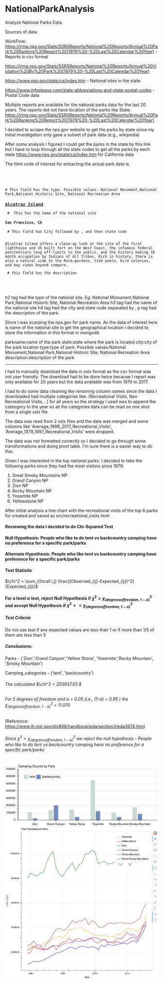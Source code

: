 # NationalParkAnalysis

Analyze National Parks Data. 

Sources of data:

WorkFlow:
https://irma.nps.gov/Stats/SSRSReports/National%20Reports/Annual%20Park%20Ranking%20Report%20(1979%20-%20Last%20Calendar%20Year) - Reports in csv format

https://irma.nps.gov/Stats/SSRSReports/National%20Reports/Annual%20Visitation%20By%20Park%20(1979%20-%20Last%20Calendar%20Year)

https://www.nps.gov/state/ca/index.htm - National sites in the state

https://www.infoplease.com/state-abbreviations-and-state-postal-codes - Postal Code data


Multiple reports are available for the national parks data for the last 20 years. The reports did not have location of the parks like State. 
https://irma.nps.gov/Stats/SSRSReports/National%20Reports/Annual%20Park%20Ranking%20Report%20(1979%20-%20Last%20Calendar%20Year)

I decided to scrape the nps.gov website to get the parks by state since my initial investigation only gave a subset of park data (e.g., wikipedia)

After some analysis I figured I could get the parks in the state by this link but I have to loop through all the state codes to get all the parks by each state
https://www.nps.gov/state/ca/index.htm for California data

The html code of interest for extracting the actual park data is 
<code>
<div class="col-md-9 col-sm-9 col-xs-12 table-cell list_left">
<h2></h2># This field has the type. Possible values: National Monument,National Park,National Historic Site, National Recreation Area
<h3><a href="/alca/" id="anch_9">Alcatraz Island</a></h3> #  This has the name of the national site
<h4>San Francisco, CA</h4> # This field has City followed by , and then state code
<p>
Alcatraz Island offers a close-up look at the site of the first lighthouse and US built fort on the West Coast, the infamous federal penitentiary long off-limits to the public, and the history making 18 month occupation by Indians of All Tribes. Rich in history, there is also a natural side to the Rock—gardens, tide pools, bird colonies, and bay views beyond compare.
</p> # this field has the description
</div>
  
 </code>
 
 h2 tag had the type of the national site. Eg: National Monument,National Park,National Historic Site, National Recreation Area
 h3 tag had the name of the national site
 h4 tag had the city and state code separated by ,
  p tag had the description of the park.
 
Since I was scarping the nps.gov for park name. As the data of interest here is name of the national site to get the geographical location I decided to store the information in this format in mongodb
 
 parkname:name of the park
 state:state where the park is located
 city:city of the park location
 type:type of park. Possible values:National Monument,National Park,National Historic Site, National Recreation Area
 description:description of the park
 
 ****
 I had to manually download the data in xslx format as the csv format was not user friendly. The download had to be done twice because I report was only available for 20 years but the data available was from 1979 to 2017.
 
 I had to do some data cleaning like renaming column names since the data I downloaded had multiple categories like:
 (Recreational Visits, Non Recreational Visits, ..) for all years so the strategy I used was to append the cateogory to the year so all the categories data can be read on one shot from a single xslx file
 
 The data was read from 2 xslx files and the data was merged and some columns like 'Average_1998_2017_Recreational_Visits', 'Average_1979_1997_Recreational_Visits' were dropped. 
 
 The data was not formatted correctly so I decided to go through some transformations and doing pivot table. I'm sure there is a easier way to do this.
 
 Given I was interested in the top national parks. I decided to take the following parks since they had the most visitors since 1979:
 1. Great Smoky Mountains NP
 2. Grand Canyon NP
 3. Zion NP
 4. Rocky Mountain NP
 5. Yosemite NP
 6. Yellowstone NP
 
 After initial analysis a line chart with the recreational visits of the top 6 parks for created and saved as src/recreational_visits.html
 
#### Reviewing the data I decided to do Chi-Squared Test

#### Null Hypothesis: People who like to do tent vs backcountry camping have no preference for a specific park/parks

#### Alternate Hypothesis: People who like tent vs backcountry camping have preference for a specific park/parks

#### Test Statistic
$\chi^2 = \sum_{\forall i,j} \frac{(Observed_{ij}-Expected_{ij})^2}{Expected_{ij}}$

#### For a level $\alpha$ test, reject Null Hypothesis if $\chi^2 > \chi^2_{(degrees of freedom, 1-\alpha)}$ and accept Null Hypothesis if $\chi^2 <= \chi^2_{(degrees of freedom, 1-\alpha)}$

##### Test Criteria
Do not use test if any expected values are less than 1 or if more than 1/5 of them are less than 5

##### Conclusions:

Parks - ('Zion','Grand Canyon','Yellow Stone', 'Yosemite','Rocky Mountain', 'Smoky Mountain')

Camping_categories - ('tent', 'backcountry')

###### The calculated $\chi^2 = 203937.53 $   

###### For 5 degrees of freedom and $\alpha$ = 0.05 (i.e., (1-$\alpha$) = 0.95 ) the  $\chi^2_{(degrees of freedom, 1-\alpha)}$ = 11.070
(Reference: https://www.itl.nist.gov/div898/handbook/eda/section3/eda3674.htm)


###### Since $\chi^2 > \chi^2_{(degrees of freedom, 1-\alpha)}$ we reject the null hypothesis - People who like to do tent vs backcountry camping have no preference for a specific park/parks

<img src="output/Camping_Counts.png"
     alt="Camping Counts"
     style="float: left; margin-right: 10px;" />

<img src="output/Recreational_Visits.png"
     alt="Recreational Visits"
     style="float: left; margin-right: 10px;" />

 
